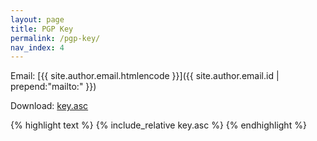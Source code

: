 ```yaml
---
layout: page
title: PGP Key
permalink: /pgp-key/
nav_index: 4
---
```


Email: [{{ site.author.email.htmlencode }}]({{ site.author.email.id | prepend:"mailto:" }})

Download: [key.asc](/key.asc)

{% highlight text %}
{% include_relative key.asc %}
{% endhighlight %}
